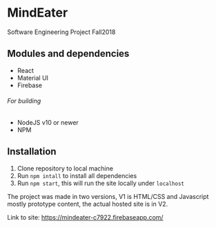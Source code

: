 # MindEater
Software Engineering Project Fall2018

## Modules and dependencies
- React
- Material UI
- Firebase

###### For building
- NodeJS v10 or newer
- NPM

## Installation 
1. Clone repository to local machine
2. Run `npm intall` to install all dependencies
3. Run `npm start`, this will run the site locally under `localhost`

The project was made in two versions, V1 is HTML/CSS and Javascript mostly prototype content, the actual hosted site is in V2. 

Link to site:
https://mindeater-c7922.firebaseapp.com/
